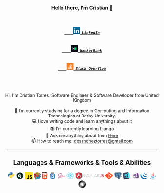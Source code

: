 <h3 align="center">Hello there, I'm Cristian 👋</h3>
<h5 align="center">
  <code>
    <a href="https://www.linkedin.com/in/desancheztorres/" title="LinkedIn Profile">
    <img width="22" src="https://github.com/desancheztorres/desancheztorres/blob/main/images/linkedin.svg"> LinkedIn</a>
  </code>
  <code>
    <a href="https://www.hackerrank.com/desancheztorres" title="HackerRank Profile">
    <img width="22" src="https://github.com/desancheztorres/desancheztorres/blob/main/images/hackerrank.png"> HackerRank</a>
  </code>
  <code>
    <a href="https://stackoverflow.com/users/10347054/desancheztorres" title="Stack Overflow Profile">
    <img width="22" src="https://github.com/desancheztorres/desancheztorres/blob/main/images/stackoverflow.svg"> Stack Overflow</a>
  </code>
</h5>
<br>
<p align="center">
  Hi, I'm Cristian Torres, Software Engineer & Software Developer from United Kingdom
  <br>
  <br>
  🔬 I'm currently studying for a degree in Computing and Information Technologies at Derby University.
  <br>
  💻 I love writing code and learn anythings about it
  <br>
  📚 I’m currently learning Django
  <br>
  💬 Ask me anything about from <a href="https://github.com/desancheztorres/desancheztorres/issues" title="Issues">Here</a>
  <br>
  📫 How to reach me: <a href="mailto: desancheztorres@gmail.com">desancheztorres@gmail.com</a>
</p>

<hr>

<h2 align="center">Languages & Frameworks & Tools & Abilities</h2>

<p align="center">
  <code><img title="Python" height="25" src="https://github.com/desancheztorres/desancheztorres/blob/main/images/python-original.svg"></code>
  <code><img title="Django" height="25" src="https://github.com/desancheztorres/desancheztorres/blob/main/images/django.png"></code>
  <code><img title="Javascript" height="25" src="https://github.com/desancheztorres/desancheztorres/blob/main/images/javascript.svg"></code>
  <code><img title="Problem Solving" height="25" src="https://github.com/desancheztorres/desancheztorres/blob/main/images/problemSolving.png"></code>
  <code><img title="HTML5" height="25" src="https://github.com/desancheztorres/desancheztorres/blob/main/images/html5.svg"></code>
  <code><img title="CSS" height="25" src="https://github.com/desancheztorres/desancheztorres/blob/main/images/css.svg"></code>
  <code><img title="SASS" height="25" src="https://github.com/desancheztorres/desancheztorres/blob/main/images/sass.svg"></code>
  <code><img title="React" height="25" src="https://github.com/desancheztorres/desancheztorres/blob/main/images/react-original.svg"></code>
  <code><img title="AngularJS" height="25" src="https://github.com/desancheztorres/desancheztorres/blob/main/images/angularjs.png"></code>
  <code><img title="Git" height="25" src="https://github.com/desancheztorres/desancheztorres/blob/main/images/git-original.svg"></code>
  <code><img title="PostgreSQL" height="25" src="https://github.com/desancheztorres/desancheztorres/blob/main/images/postgresql.svg"></code>
  <code><img title="Visual Studio Code" height="25" src="https://github.com/desancheztorres/desancheztorres/blob/main/images/vscode.png"></code>
  <code><img title="Microsoft Visual Studio" height="25" src="https://github.com/desancheztorres/desancheztorres/blob/main/images/visualstudio.png"></code>
  <code><img title="JQuery" height="25" src="https://github.com/desancheztorres/desancheztorres/blob/main/images/jquery-original.svg"></code>
  <code><img title="Java" height="25" src="https://github.com/desancheztorres/desancheztorres/blob/main/images/java-original.svg"></code>
  <code><img title="JSON" height="25" src="https://github.com/desancheztorres/desancheztorres/blob/main/images/json.svg"></code>
</p>
